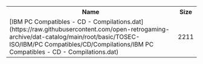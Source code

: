 <table>
<tr><th>Name</th><th>Size</th></tr>
<tr><td>[IBM PC Compatibles - CD - Compilations.dat](https://raw.githubusercontent.com/open-retrogaming-archive/dat-catalog/main/root/basic/TOSEC-ISO/IBM/PC Compatibles/CD/Compilations/IBM PC Compatibles - CD - Compilations.dat)</td><td>2211</td></tr>
</table>
